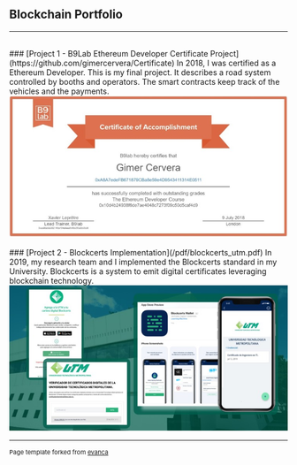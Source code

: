 ## Blockchain Portfolio
---
<br>
### [Project 1 - B9Lab Ethereum Developer Certificate Project](https://github.com/gimercervera/Certificate)
In 2018, I was certified as a Ethereum Developer. This is my final project. It describes a road system controlled by booths and operators. The smart contracts keep track of the vehicles and the payments.
<br>
<a href="https://github.com/gimercervera/Certificate" target="_blank"><img src="images/certificate.jpg?raw=true"/></a>
<br><br>
### [Project 2 - Blockcerts Implementation](/pdf/blockcerts_utm.pdf)
In 2019, my research team and I implemented the Blockcerts standard in my University. Blockcerts is a system to emit digital certificates leveraging blockchain technology.
<br>
<img src="images/utm_certs.jpg?raw=true"/>

---
<p style="font-size:11px">Page template forked from <a href="https://github.com/evanca/quick-portfolio" target="_blank">evanca</a></p>
<!-- Remove above link if you don't want to attibute -->
